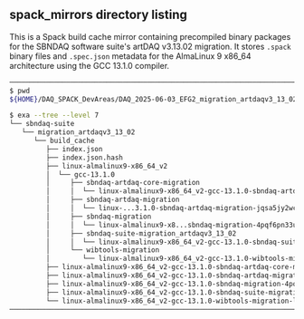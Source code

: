 ## **spack_mirrors** directory listing

This is a Spack build cache mirror containing precompiled binary packages for the SBNDAQ software suite's artDAQ v3.13.02 migration. It stores `.spack` binary files and `.spec.json` metadata for the AlmaLinux 9 x86_64 architecture using the GCC 13.1.0 compiler.

```bash
───────────────────────────────────────────────────────────────────────────────────────────────────
$ pwd
${HOME}/DAQ_SPACK_DevAreas/DAQ_2025-06-03_EFG2_migration_artdaqv3_13_02/spack_mirrors

$ exa --tree --level 7
└── sbndaq-suite
   └── migration_artdaqv3_13_02
      └── build_cache
         ├── index.json
         ├── index.json.hash
         ├── linux-almalinux9-x86_64_v2
         │  └── gcc-13.1.0
         │     ├── sbndaq-artdaq-core-migration
         │     │  └── linux-almalinux9-x86_64_v2-gcc-13.1.0-sbndaq-artdaq-core-migration-3uizsxwd4j
         │     ├── sbndaq-artdaq-migration
         │     │  └── linux-...3.1.0-sbndaq-artdaq-migration-jqsa5jy2wc4lirrgmtwnes7ben6htjge.spack
         │     ├── sbndaq-migration
         │     │  └── linux-almalinux9-x8...sbndaq-migration-4pqf6pn33ukjsirb4pho2bzcp66uvl7u.spack
         │     ├── sbndaq-suite-migration_artdaqv3_13_02
         │     │  └── linux-almalinux9-x86_64_v2-gcc-13.1.0-sbndaq-suite-...qvb2bt7j7gcozgjkw.spack
         │     └── wibtools-migration
         │        └── linux-almalinux9-x86_64_v2-gcc-13.1.0-wibtools-migration-lc...zhcnooufd.spack
         ├── linux-almalinux9-x86_64_v2-gcc-13.1.0-sbndaq-artdaq-core-migration...rh3ysud.spec.json
         ├── linux-almalinux9-x86_64_v2-gcc-13.1.0-sbndaq-artdaq-migration-jqsa5jy...tjge.spec.json
         ├── linux-almalinux9-x86_64_v2-gcc-13.1.0-sbndaq-migration-4pqf6pn33ukjsi...vl7u.spec.json
         ├── linux-almalinux9-x86_64_v2-gcc-13.1.0-sbndaq-suite-migration_artdaqv3_1...kw.spec.json
         └── linux-almalinux9-x86_64_v2-gcc-13.1.0-wibtools-migration-lcv3efcitbmz5m...fd.spec.json
───────────────────────────────────────────────────────────────────────────────────────────────────
```
